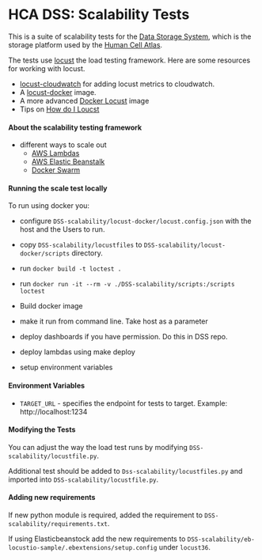# HCA DSS: Scalability Tests

This is a suite of scalability tests for the [Data Storage System](github.com/HumanCellAtlas/data-store), which is the 
storage platform used by the [Human Cell Atlas](https://www.humancellatlas.org/).
 

The tests use [locust](https://docs.locust.io/en/stable/what-is-locust.html) the load testing framework. Here are some 
resources for working with locust.
- [locust-cloudwatch](https://www.concurrencylabs.com/blog/how-to-export-locust-metrics-to-cloudwatch/) for adding 
locust metrics to cloudwatch.
- A [locust-docker](https://github.com/sernst/locusts) image.
- A more advanced [Docker Locust](https://github.com/zalando-incubator/docker-locust) image
- Tips on [How do I Loucst](https://github.com/pglass/how-do-i-locust)

#### About the scalability testing framework
- different ways to scale out
    - [AWS Lambdas](https://github.com/FutureSharks/invokust)
    - [AWS Elastic Beanstalk](https://aws.amazon.com/blogs/devops/using-locust-on-aws-elastic-beanstalk-for-distributed-load-generation-and-testing/)
    - [Docker Swarm](https://wheniwork.engineering/load-testing-with-locust-io-docker-swarm-d78a2602997a)
    
#### Running the scale test locally

To run using docker you:
- configure `DSS-scalability/locust-docker/locust.config.json` with the host and the Users to run.
- copy `DSS-scalability/locustfiles` to `DSS-scalability/locust-docker/scripts` directory.
- run `docker build -t loctest .`
- run `docker run -it --rm -v ./DSS-scalability/scripts:/scripts loctest`

- Build docker image
- make it run from command line. Take host as a parameter
- deploy dashboards if you have permission. Do this in DSS repo.
- deploy lambdas using make deploy
- setup environment variables

#### Environment Variables
- `TARGET_URL` - specifies the endpoint for tests to target. Example: http://localhost:1234

#### Modifying the Tests
You can adjust the way the load test runs by modifying `DSS-scalability/locustfile.py`. 

Additional test should be added to `Dss-scalability/locustfiles.py` and imported into `DSS-scalability/locustfile.py`.

#### Adding new requirements
If new python module is required, added the requirement to `DSS-scalability/requirements.txt`. 

If  using Elasticbeanstock add the new requirements to `DSS-scalability/eb-locustio-sample/.ebextensions/setup.config`
under `locust36`.


